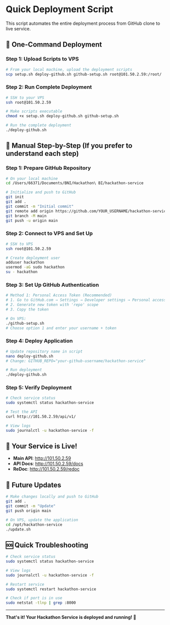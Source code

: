 # Quick Deployment Script

This script automates the entire deployment process from GitHub clone to live service.

## 🚀 One-Command Deployment

### Step 1: Upload Scripts to VPS

```bash
# From your local machine, upload the deployment scripts
scp setup.sh deploy-github.sh github-setup.sh root@101.50.2.59:/root/
```

### Step 2: Run Complete Deployment

```bash
# SSH to your VPS
ssh root@101.50.2.59

# Make scripts executable
chmod +x setup.sh deploy-github.sh github-setup.sh

# Run the complete deployment
./deploy-github.sh
```

## 🔧 Manual Step-by-Step (If you prefer to understand each step)

### Step 1: Prepare GitHub Repository

```bash
# On your local machine
cd /Users/66371/Documents/BNI/Hackathon\ BI/hackathon-service

# Initialize and push to GitHub
git init
git add .
git commit -m "Initial commit"
git remote add origin https://github.com/YOUR_USERNAME/hackathon-service.git
git branch -M main
git push -u origin main
```

### Step 2: Connect to VPS and Set Up

```bash
# SSH to VPS
ssh root@101.50.2.59

# Create deployment user
adduser hackathon
usermod -aG sudo hackathon
su - hackathon
```

### Step 3: Set Up GitHub Authentication

```bash
# Method 1: Personal Access Token (Recommended)
# 1. Go to GitHub.com → Settings → Developer settings → Personal access tokens
# 2. Generate new token with 'repo' scope
# 3. Copy the token

# On VPS:
./github-setup.sh
# Choose option 1 and enter your username + token
```

### Step 4: Deploy Application

```bash
# Update repository name in script
nano deploy-github.sh
# Change: GITHUB_REPO="your-github-username/hackathon-service"

# Run deployment
./deploy-github.sh
```

### Step 5: Verify Deployment

```bash
# Check service status
sudo systemctl status hackathon-service

# Test the API
curl http://101.50.2.59/api/v1/

# View logs
sudo journalctl -u hackathon-service -f
```

## 🎯 Your Service is Live!

- **Main API**: http://101.50.2.59
- **API Docs**: http://101.50.2.59/docs
- **ReDoc**: http://101.50.2.59/redoc

## 🔄 Future Updates

```bash
# Make changes locally and push to GitHub
git add .
git commit -m "Update"
git push origin main

# On VPS, update the application
cd /opt/hackathon-service
./update.sh
```

## 🆘 Quick Troubleshooting

```bash
# Check service status
sudo systemctl status hackathon-service

# View logs
sudo journalctl -u hackathon-service -f

# Restart service
sudo systemctl restart hackathon-service

# Check if port is in use
sudo netstat -tlnp | grep :8000
```

---

**That's it! Your Hackathon Service is deployed and running! 🚀** 